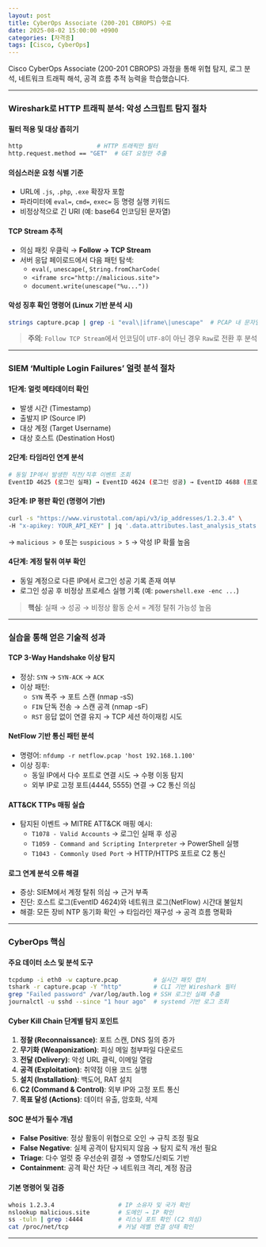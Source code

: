 ```yaml
---
layout: post
title: CyberOps Associate (200-201 CBROPS) 수료
date: 2025-08-02 15:00:00 +0900
categories: [자격증]
tags: [Cisco, CyberOps]
---
```


Cisco CyberOps Associate (200-201 CBROPS) 과정을 통해 위협 탐지, 로그 분석, 네트워크 트래픽 해석, 공격 흐름 추적 능력을 학습했습니다.

---

### Wireshark로 HTTP 트래픽 분석: 악성 스크립트 탐지 절차

#### 필터 적용 및 대상 좁히기
```bash
http                     # HTTP 트래픽만 필터
http.request.method == "GET"  # GET 요청만 추출
```

#### 의심스러운 요청 식별 기준
- URL에 `.js`, `.php`, `.exe` 확장자 포함
- 파라미터에 `eval=`, `cmd=`, `exec=` 등 명령 실행 키워드
- 비정상적으로 긴 URI (예: base64 인코딩된 문자열)

#### TCP Stream 추적
- 의심 패킷 우클릭 → **Follow → TCP Stream**
- 서버 응답 페이로드에서 다음 패턴 탐색:
  - `eval(`, `unescape(`, `String.fromCharCode(`
  - `<iframe src="http://malicious.site">`
  - `document.write(unescape("%u..."))`

#### 악성 징후 확인 명령어 (Linux 기반 분석 시)
```bash
strings capture.pcap | grep -i "eval\|iframe\|unescape"  # PCAP 내 문자열 스캔
```

> **주의**: `Follow TCP Stream`에서 인코딩이 `UTF-8`이 아닌 경우 `Raw`로 전환 후 분석

---

### SIEM ‘Multiple Login Failures’ 얼럿 분석 절차

#### 1단계: 얼럿 메타데이터 확인
- 발생 시간 (Timestamp)
- 출발지 IP (Source IP)
- 대상 계정 (Target Username)
- 대상 호스트 (Destination Host)

#### 2단계: 타임라인 연계 분석
```bash
# 동일 IP에서 발생한 직전/직후 이벤트 조회
EventID 4625 (로그인 실패) → EventID 4624 (로그인 성공) → EventID 4688 (프로세스 생성)
```

#### 3단계: IP 평판 확인 (명령어 기반)
```bash
curl -s "https://www.virustotal.com/api/v3/ip_addresses/1.2.3.4" \
-H "x-apikey: YOUR_API_KEY" | jq '.data.attributes.last_analysis_stats'
```
→ `malicious > 0` 또는 `suspicious > 5` → 악성 IP 확률 높음

#### 4단계: 계정 탈취 여부 확인
- 동일 계정으로 다른 IP에서 로그인 성공 기록 존재 여부
- 로그인 성공 후 비정상 프로세스 실행 기록 (예: `powershell.exe -enc ...`)

> **핵심**: 실패 → 성공 → 비정상 활동 순서 = 계정 탈취 가능성 높음

---

### 실습을 통해 얻은 기술적 성과

#### TCP 3-Way Handshake 이상 탐지
- 정상: `SYN` → `SYN-ACK` → `ACK`
- 이상 패턴:
  - `SYN` 폭주 → 포트 스캔 (nmap -sS)
  - `FIN` 단독 전송 → 스캔 공격 (nmap -sF)
  - `RST` 응답 없이 연결 유지 → TCP 세션 하이재킹 시도

#### NetFlow 기반 통신 패턴 분석
- 명령어: `nfdump -r netflow.pcap 'host 192.168.1.100'`
- 이상 징후:
  - 동일 IP에서 다수 포트로 연결 시도 → 수평 이동 탐지
  - 외부 IP로 고정 포트(4444, 5555) 연결 → C2 통신 의심

#### ATT&CK TTPs 매핑 실습
- 탐지된 이벤트 → MITRE ATT&CK 매핑 예시:
  - `T1078 - Valid Accounts` → 로그인 실패 후 성공
  - `T1059 - Command and Scripting Interpreter` → PowerShell 실행
  - `T1043 - Commonly Used Port` → HTTP/HTTPS 포트로 C2 통신

#### 로그 연계 분석 오류 해결
- 증상: SIEM에서 계정 탈취 의심 → 근거 부족
- 진단: 호스트 로그(EventID 4624)와 네트워크 로그(NetFlow) 시간대 불일치
- 해결: 모든 장비 NTP 동기화 확인 → 타임라인 재구성 → 공격 흐름 명확화

---

### CyberOps 핵심

#### 주요 데이터 소스 및 분석 도구
```bash
tcpdump -i eth0 -w capture.pcap          # 실시간 패킷 캡처
tshark -r capture.pcap -Y "http"         # CLI 기반 Wireshark 필터
grep "Failed password" /var/log/auth.log # SSH 로그인 실패 추출
journalctl -u sshd --since "1 hour ago"  # systemd 기반 로그 조회
```

#### Cyber Kill Chain 단계별 탐지 포인트
1. **정찰 (Reconnaissance)**: 포트 스캔, DNS 질의 증가
2. **무기화 (Weaponization)**: 피싱 메일 첨부파일 다운로드
3. **전달 (Delivery)**: 악성 URL 클릭, 이메일 열람
4. **공격 (Exploitation)**: 취약점 이용 코드 실행
5. **설치 (Installation)**: 백도어, RAT 설치
6. **C2 (Command & Control)**: 외부 IP와 고정 포트 통신
7. **목표 달성 (Actions)**: 데이터 유출, 암호화, 삭제

#### SOC 분석가 필수 개념
- **False Positive**: 정상 활동이 위협으로 오인 → 규칙 조정 필요
- **False Negative**: 실제 공격이 탐지되지 않음 → 탐지 로직 개선 필요
- **Triage**: 다수 얼럿 중 우선순위 결정 → 영향도/신뢰도 기반
- **Containment**: 공격 확산 차단 → 네트워크 격리, 계정 잠금

#### 기본 명령어 및 검증
```bash
whois 1.2.3.4                  # IP 소유자 및 국가 확인
nslookup malicious.site        # 도메인 → IP 확인
ss -tuln | grep :4444          # 리스닝 포트 확인 (C2 의심)
cat /proc/net/tcp              # 커널 레벨 연결 상태 확인
```

<hr class="short-rule">